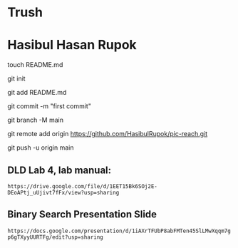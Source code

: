 # Trush

# Hasibul Hasan Rupok


touch README.md

git init

git add README.md

git commit -m "first commit"

git branch -M main

git remote add origin https://github.com/HasibulRupok/pic-reach.git

git push -u origin main


## DLD Lab 4, lab manual:

`https://drive.google.com/file/d/1EET15Bk6SOj2E-DEoAPtj_uUjivt7fFx/view?usp=sharing`

## Binary Search Presentation Slide
`https://docs.google.com/presentation/d/1iAXrTFUbP8abFMTen45SlLMwXqqm7gp6gTXyyUURTFg/edit?usp=sharing`
